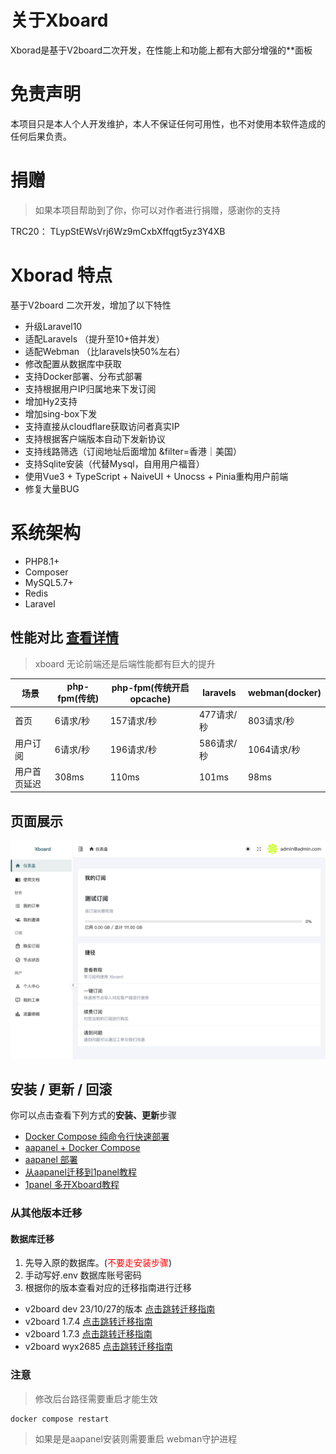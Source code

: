 # 关于Xboard
Xborad是基于V2board二次开发，在性能上和功能上都有大部分增强的**面板

# 免责声明
本项目只是本人个人开发维护，本人不保证任何可用性，也不对使用本软件造成的任何后果负责。
# 捐赠
> 如果本项目帮助到了你，你可以对作者进行捐赠，感谢你的支持  

TRC20： TLypStEWsVrj6Wz9mCxbXffqgt5yz3Y4XB
# Xborad 特点 
基于V2board 二次开发，增加了以下特性
- 升级Laravel10
- 适配Laravels  （提升至10+倍并发）
- 适配Webman    （比laravels快50%左右）
- 修改配置从数据库中获取
- 支持Docker部署、分布式部署
- 支持根据用户IP归属地来下发订阅
- 增加Hy2支持
- 增加sing-box下发
- 支持直接从cloudflare获取访问者真实IP
- 支持根据客户端版本自动下发新协议
- 支持线路筛选（订阅地址后面增加 &filter=香港｜美国）
- 支持Sqlite安装（代替Mysql，自用用户福音）
- 使用Vue3 + TypeScript + NaiveUI + Unocss + Pinia重构用户前端
- 修复大量BUG

# **系统架构**

- PHP8.1+
- Composer
- MySQL5.7+
- Redis
- Laravel

## 性能对比 [查看详情](./docs/性能对比.md)
> xboard 无论前端还是后端性能都有巨大的提升

|场景      | php-fpm(传统) | php-fpm(传统开启opcache) | laravels | webman(docker)|
|----     |   ----   |----   |----| ---|
|首页      | 6请求/秒      | 157请求/秒        |   477请求/秒    | 803请求/秒   |
|用户订阅   | 6请求/秒      | 196请求/秒         | 586请求/秒    | 1064请求/秒  |
|用户首页延迟| 308ms        |  110ms           |  101ms   |    98ms      |

## 页面展示
![示例图片](./docs/images/dashboard.png)

## 安装 / 更新 / 回滚
你可以点击查看下列方式的**安装、更新**步骤
- [Docker Compose 纯命令行快速部署](./docs/docker-compose安装指南.md)
- [aapanel + Docker Compose](./docs/aapanel+docker安装指南.md)
- [aapanel 部署](./docs/aapanel安装指南.md)
- [从aapanel迁移到1panel教程](./docs/从aapanel迁移到1panel教程.md)
- [1panel 多开Xboard教程](./docs/多开Xboard教程.md)
### 从其他版本迁移
#### 数据库迁移
1. 先导入原的数据库。(<span style="color:red;">不要走安装步骤</span>)
2. 手动写好.env 数据库账号密码  
3. 根据你的版本查看对应的迁移指南进行迁移
- v2board dev 23/10/27的版本  [点击跳转迁移指南](./docs/v2b_dev迁移指南.md)
- v2board 1.7.4  [点击跳转迁移指南](./docs/v2b_1.7.4迁移指南.md)
- v2board 1.7.3  [点击跳转迁移指南](./docs/v2b_1.7.3迁移指南.md)
- v2board wyx2685  [点击跳转迁移指南](./docs/v2b_wyx2685迁移指南.md)


### 注意
> 修改后台路径需要重启才能生效
```
docker compose restart
```
> 如果是是aapanel安装则需要重启 webman守护进程